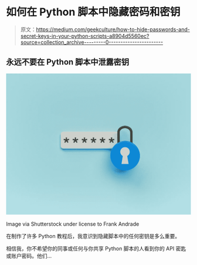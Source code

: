 # 如何在 Python 脚本中隐藏密码和密钥

> 原文：<https://medium.com/geekculture/how-to-hide-passwords-and-secret-keys-in-your-python-scripts-a8904d5560ec?source=collection_archive---------0----------------------->

## 永远不要在 Python 脚本中泄露密钥

![](img/2391cb9c997f9833e9e0bcfab3311f26.png)

Image via Shutterstock under license to Frank Andrade

在制作了许多 Python 教程后，我意识到隐藏脚本中的任何密钥是多么重要。

相信我，你不希望你的同事或任何与你共享 Python 脚本的人看到你的 API 密匙或账户密码。他们…